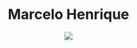 <h1 align="center"> Marcelo Henrique </h1>

<p align="center">
<img loading="lazy" src="http://img.shields.io/static/v1?label=STATUS&message=EM%20APRENDENDO&color=GREEN&style=for-the-badge"/>
</p>
